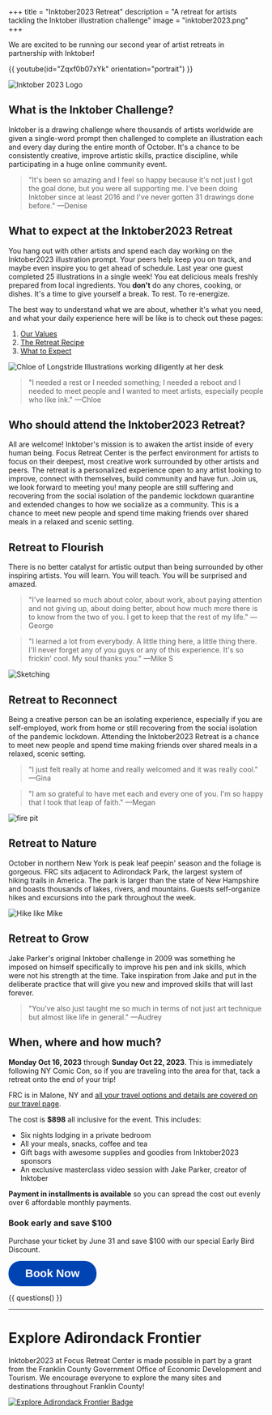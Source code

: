 +++
title = "Inktober2023 Retreat"
description = "A retreat for artists tackling the Inktober illustration challenge"
image = "inktober2023.png"
+++

We are excited to be running our second year of artist retreats in partnership with Inktober!

{{ youtube(id="Zqxf0b07xYk" orientation="portrait") }}

![Inktober 2023 Logo](inktober2023.png)

## What is the Inktober Challenge?

Inktober is a drawing challenge where thousands of artists worldwide are given a single-word prompt then challenged to complete an illustration each and every day during the entire month of October. It's a chance to be consistently creative, improve artistic skills, practice discipline, while participating in a huge online community event.


> "It's been so amazing and I feel so happy because it's not just I got the goal done, but you were all supporting me. I've been doing Inktober since at least 2016 and I've never gotten 31 drawings done before." &mdash;Denise

## What to expect at the Inktober2023 Retreat

You hang out with other artists and spend each day working on the Inktober2023 illustration prompt. Your peers help keep you on track, and maybe even inspire you to get ahead of schedule. Last year one guest completed 25 illustrations in a single week! You eat delicious meals freshly prepared from local ingredients. You **don't** do any chores, cooking, or dishes. It's a time to give yourself a break. To rest. To re-energize.

The best way to understand what we are about, whether it's what you need, and what your daily experience here will be like is to check out these pages:

1. [Our Values](/values)
1. [The Retreat Recipe](/recipe)
1. [What to Expect](/what-to-expect)

<img alt="Chloe of Longstride Illustrations working diligently at her desk" src="chloe-desk.jpg" />

> "I needed a rest or I needed something; I needed a reboot and I needed to meet people and I wanted to meet artists, especially people who like ink." &mdash;Chloe

## Who should attend the Inktober2023 Retreat?

All are welcome! Inktober's mission is to awaken the artist inside of every human being. Focus Retreat Center is the perfect environment for artists to focus on their deepest, most creative work surrounded by other artists and peers. The retreat is a personalized experience open to any artist looking to improve, connect with themselves, build community and have fun. Join us, we look forward to meeting you!
many people are still suffering and recovering from the social isolation of the pandemic lockdown quarantine and extended changes to how we socialize as a community. This is a chance to meet new people and spend time making friends over shared meals in a relaxed and scenic setting.

## Retreat to Flourish

There is no better catalyst for artistic output than being surrounded by other inspiring artists. You will learn. You will teach. You will be surprised and amazed.

> "I've learned so much about color, about work, about paying attention and not giving up, about doing better, about how much more there is to know from the two of you. I get to keep that the rest of my life." &mdash;George

> "I learned a lot from everybody. A little thing here, a little thing there. I'll never forget any of you guys or any of this experience. It's so frickin' cool. My soul thanks you." &mdash;Mike S

![Sketching](/photos/retreats-2022/inktober-drawing-common-room.jpg)

## Retreat to Reconnect

Being a creative person can be an isolating experience, especially if you are self-employed, work from home or still recovering from the social isolation of the pandemic lockdown. Attending the Inktober2023 Retreat is a chance to meet new people and spend time making friends over shared meals in a relaxed, scenic setting.


> "I just felt really at home and really welcomed and it was really cool." &mdash;Gina

> "I am so grateful to have met each and every one of you. I'm so happy that I took that leap of faith." &mdash;Megan

![fire pit](/photos/retreats-2022/fire-pit.jpg)

## Retreat to Nature

October in northern New York is peak leaf peepin' season and the foliage is gorgeous. FRC sits adjacent to Adirondack Park, the largest system of hiking trails in America. The park is larger than the state of New Hampshire and boasts thousands of lakes, rivers, and mountains. Guests self-organize hikes and excursions into the park throughout the week.

![Hike like Mike](/photos/retreats-2022/inktober-mike-hike.jpg)

## Retreat to Grow

Jake Parker's original Inktober challenge in 2009 was something he imposed on himself specifically to improve his pen and ink skills, which were not his strength at the time. Take inspiration from Jake and put in the deliberate practice that will give you new and improved skills that will last forever.

> "You've also just taught me so much in terms of not just art technique but almost like life in general." &mdash;Audrey

## When, where and how much?

**Monday Oct 16, 2023** through **Sunday Oct 22, 2023**. This is immediately following NY Comic Con, so if you are traveling into the area for that, tack a retreat onto the end of your trip!

FRC is in Malone, NY and [all your travel options and details are covered on our travel page](/travel).

The cost is **$898** all inclusive for the event. This includes:

* Six nights lodging in a private bedroom
* All your meals, snacks, coffee and tea
* Gift bags with awesome supplies and goodies from Inktober2023 sponsors
* An exclusive masterclass video session with Jake Parker, creator of Inktober

**Payment in installments is available** so you can spread the cost out evenly over 6 affordable monthly payments.

### Book early and save $100

Purchase your ticket by June 31 and save $100 with our special Early Bird Discount.

<div class="centered">
<a style="display:inline-block;text-decoration:none;background-color:#0044B4;color:#ffffff;cursor:pointer;font-family:Helvetica,Arial,sans-serif;font-size:22px;line-height:50px;text-align:center;margin:0;height:50px;padding:0px 33px;border-radius:24px;max-width:100%;white-space:nowrap;overflow:hidden;text-overflow:ellipsis;font-weight:bold;-webkit-font-smoothing:antialiased;-moz-osx-font-smoothing:grayscale;" href="" onclick="window.enrollsy.openWidget({type:'ENROLL',slug:'focus-retreat-center',urlOptions:'%7B%22lId%22:%22cl6w7sr5i3h5m0706s5dv3ln9%22,%22pId%22:%22clfo48ybczqff0846v1l9dc4c%22%7D'});return false;">Book Now</a> <script>!function(n,e){var t,s;n.enrollsy||(n.enrollsy={},n.enrollsy._c=[],["init"].forEach(function(e){n.enrollsy[e]=function(){n.enrollsy._c.push([e,arguments])}}),(t=e.createElement("script")).type="text/javascript",t.async=!0,t.src="https://assets.enrollsy.com/external/widget.js",(s=e.getElementsByTagName("script")[0]).parentNode.insertBefore(t,s))}(window,document),window.setTimeout(function(){window.enrollsy.init()},1e3);</script>
</div>

{{ questions() }}

<hr>

# Explore Adirondack Frontier

Inktober2023 at Focus Retreat Center is made possible in part by a grant from the Franklin County Government Office of Economic Development and Tourism. We encourage everyone to explore the many sites and destinations throughout Franklin County!

<div class="centered">
<a href="https://www.exploreadirondackfrontier.com" target="_blank"><img src="explore-adirondack-frontier.png" alt="Explore Adirondack Frontier Badge"></a>
</div>
